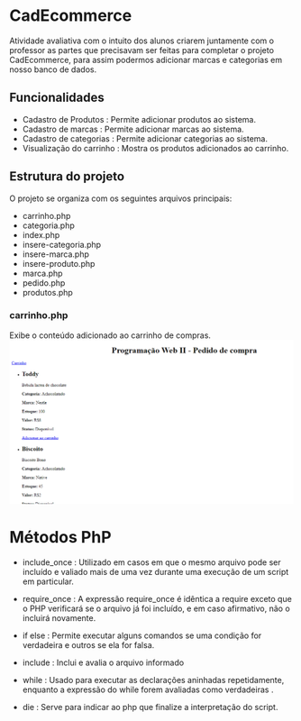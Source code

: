 # CadEcommerce
Atividade avaliativa com o intuito dos alunos criarem juntamente com o professor as partes que precisavam ser feitas para completar o projeto CadEcommerce, para assim podermos adicionar marcas e categorias em nosso banco de dados.

## Funcionalidades 

- Cadastro de Produtos : Permite adicionar produtos ao sistema.
- Cadastro de marcas : Permite adicionar marcas ao sistema. 
- Cadastro de categorias : Permite adicionar categorias ao sistema.
- Visualização do carrinho : Mostra os produtos adicionados ao carrinho.

## Estrutura do projeto

O projeto se organiza com os seguintes arquivos principais:

- carrinho.php
- categoria.php
- index.php
- insere-categoria.php
- insere-marca.php
- insere-produto.php
- marca.php
- pedido.php
- produtos.php

### carrinho.php
Exibe o conteúdo adicionado ao carrinho de compras.
![img](imagens/pedido.png)

# Métodos PhP

- include_once : Utilizado em casos em que o mesmo arquivo pode ser incluído e valiado mais de uma vez durante uma execução de um script em particular.

- require_once : A expressão require_once é idêntica a require exceto que o PHP verificará se o arquivo já foi incluído, e em caso afirmativo, não o incluirá novamente.

- if else : Permite executar alguns comandos se uma condição for verdadeira e outros se ela for falsa.

- include : Inclui e avalia o arquivo informado

- while : Usado para executar as declarações aninhadas repetidamente, enquanto a expressão do while forem avaliadas como verdadeiras .

- die : Serve para indicar ao php que finalize a interpretação do script.

